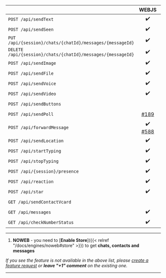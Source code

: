 |                                                             |                            WEBJS                             | NOWEB | GOWS |
|-------------------------------------------------------------|:------------------------------------------------------------:|:-----:|:----:|
| `POST /api/sendText`                                        |                              ✔️                              |  ✔️   |  ✔️  |
| `POST /api/sendSeen`                                        |                              ✔️                              |  ✔️   |  ✔️  |
| `PUT /api/{session}/chats/{chatId}/messages/{messageId}`    |                              ✔️                              |  ✔️   |      |
| `DELETE /api/{session}/chats/{chatId}/messages/{messageId}` |                              ✔️                              |  ✔️   |      |
| `POST /api/sendImage`                                       |                              ✔️                              |  ✔️   |  ✔️  |
| `POST /api/sendFile`                                        |                              ✔️                              |  ✔️   |  ✔️  |
| `POST /api/sendVoice`                                       |                              ✔️                              |  ✔️   |  ✔️  |
| `POST /api/sendVideo`                                       |                              ✔️                              |  ✔️   |  ✔️  |
| `POST /api/sendButtons`                                     |                                                              |  ✔️   |      |
| `POST /api/sendPoll`                                        |    [#189](https://github.com/devlikeapro/waha/issues/189)    |  ✔️   |      |
| `POST /api/forwardMessage`                                  | ✔️<br>[#588](https://github.com/devlikeapro/waha/issues/588) |  ✔️   |      |
| `POST /api/sendLocation`                                    |                              ✔️                              |  ✔️   |      |
| `POST /api/startTyping`                                     |                              ✔️                              |  ✔️   |  ✔️  |
| `POST /api/stopTyping`                                      |                              ✔️                              |  ✔️   |  ✔️  |
| `POST /api/{session}/presence`                              |                              ✔️                              |  ✔️   |  ✔️  |
| `POST /api/reaction`                                        |                              ✔️                              |  ✔️   |  ✔️  |
| `POST /api/star`                                            |                              ✔️                              |  ✔️   |      |
| `GET /api/sendContactVcard`                                 |                                                              |  ✔️   |      |
| `GET /api/messages`                                         |                              ✔️                              |  ✔️¹  |      |
| `GET /api/checkNumberStatus`                                |                              ✔️                              |  ✔️   |  ✔️  |

****
1. **NOWEB** - you need to [**Enable Store**]({{< relref "/docs/engines/noweb#store" >}}) to get **chats, contacts and messages**

_If you see the feature is not available in the above list, please [create a feature request](https://github.com/devlikeapro/waha/issues/new/choose) or **leave "+1" comment** on the existing one._
****
